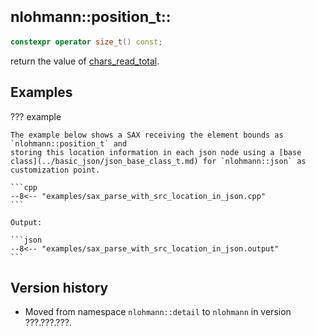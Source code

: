 # <small>nlohmann::position_t::</small>

```cpp
constexpr operator size_t() const;
```

return the value of [chars_read_total](chars_read_total.md).

## Examples

??? example

    The example below shows a SAX receiving the element bounds as `nlohmann::position_t` and
    storing this location information in each json node using a [base class](../basic_json/json_base_class_t.md) for `nlohmann::json` as customization point.

    ```cpp
    --8<-- "examples/sax_parse_with_src_location_in_json.cpp"
    ```

    Output:

    ```json
    --8<-- "examples/sax_parse_with_src_location_in_json.output"
    ```

## Version history

- Moved from namespace `nlohmann::detail` to `nlohmann` in version ???.???.???.
